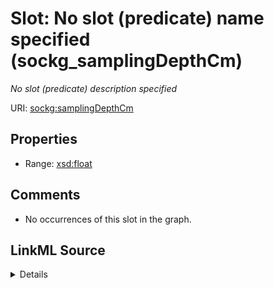 

# Slot: No slot (predicate) name specified (sockg_samplingDepthCm)


_No slot (predicate) description specified_







URI: [sockg:samplingDepthCm](https://idir.uta.edu/sockg-ontology/docs/samplingDepthCm)



<!-- no inheritance hierarchy -->








## Properties

* Range: [xsd:float](http://www.w3.org/2001/XMLSchema#float)





## Comments

* No occurrences of this slot in the graph.



## LinkML Source

<details>

```yaml
name: sockg_samplingDepthCm
description: No slot (predicate) description specified
title: No slot (predicate) name specified
comments:
- No occurrences of this slot in the graph.
from_schema: soc-kg
rank: 1000
domain: sockg_WaterQualityConc
slot_uri: sockg:samplingDepthCm
alias: sockg_samplingDepthCm
range: float

```
</details>